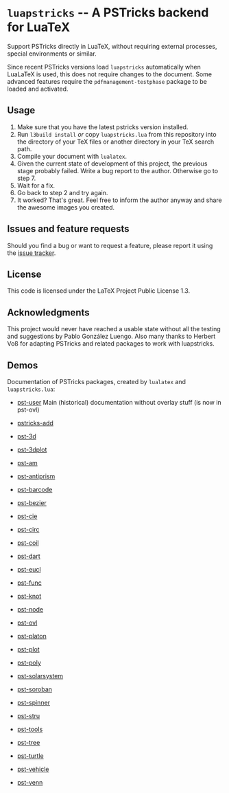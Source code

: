 # `luapstricks` -- A PSTricks backend for LuaTeX
Support PSTricks directly in LuaTeX, without requiring external processes, special environments or similar.

Since recent PSTricks versions load `luapstricks` automatically when LuaLaTeX is used, this does not require changes to the document.
Some advanced features require the `pdfmanagement-testphase` package to be loaded and activated.

## Usage
  1. Make sure that you have the latest pstricks version installed.
  2. Run `l3build install` *or* copy `luapstricks.lua` from this repository into the directory of your TeX files or another directory in your TeX search path.
  3. Compile your document with `lualatex`.
  4. Given the current state of development of this project, the previous stage probably failed. Write a bug report to the author. Otherwise go to step 7.
  5. Wait for a fix.
  6. Go back to step 2 and try again.
  7. It worked? That's great. Feel free to inform the author anyway and share the awesome images you created.

## Issues and feature requests
Should you find a bug or want to request a feature, please report it using the [issue tracker](https://github.com/zauguin/luapstricks/issues).

## License
This code is licensed under the LaTeX Project Public License 1.3.

## Acknowledgments
This project would never have reached a usable state without all the testing and suggestions by Pablo González Luengo.
Also many thanks to Herbert Voß for adapting PSTricks and related packages to work with luapstricks.

## Demos
Documentation of PSTricks packages, created by `lualatex` and `luapstricks.lua`:

- [pst-user](https://hvoss.org/PSTexa/pst-user.pdf) Main (historical) documentation without overlay stuff (is now in pst-ovl)
- [pstricks-add](https://hvoss.org/PSTexa/pstricks-add-doc.pdf) 


- [pst-3d](https://hvoss.org/PSTexa/pst-3d-doc.pdf)
- [pst-3dplot](https://hvoss.org/PSTexa/pst-3dplot-doc.pdf)
- [pst-am](https://hvoss.org/PSTexa/pst-am-doc.pdf)
- [pst-antiprism](https://hvoss.org/PSTexa/pst-antiprism-doc.pdf)
- [pst-barcode](https://hvoss.org/PSTexa/pst-barcode-doc.pdf)
- [pst-bezier](https://hvoss.org/PSTexa/pst-bezier-doc.pdf)
- [pst-cie](https://hvoss.org/PSTexa/pst-cie-doc.pdf)
- [pst-circ](https://hvoss.org/PSTexa/pst-circ-doc.pdf)
- [pst-coil](https://hvoss.org/PSTexa/pst-coil-doc.pdf)
- [pst-dart](https://hvoss.org/PSTexa/pst-dart-doc.pdf)
- [pst-eucl](https://hvoss.org/PSTexa/pst-eucl-doc.pdf)
- [pst-func](https://hvoss.org/PSTexa/pst-func-doc.pdf)
- [pst-knot](https://hvoss.org/PSTexa/pst-knot-doc.pdf)
- [pst-node](https://hvoss.org/PSTexa/pst-node-doc.pdf)
- [pst-ovl](https://hvoss.org/PSTexa/pst-ovl-doc.pdf)
- [pst-platon](https://hvoss.org/PSTexa/pst-platon-doc.pdf)
- [pst-plot](https://hvoss.org/PSTexa/pst-plot-doc.pdf)
- [pst-poly](https://hvoss.org/PSTexa/pst-poly-doc.pdf)
- [pst-solarsystem](https://hvoss.org/PSTexa/pst-solarsystem-doc.pdf)  
- [pst-soroban](https://hvoss.org/PSTexa/pst-soroban-doc.pdf)  
- [pst-spinner](https://hvoss.org/PSTexa/pst-spinner-doc.pdf)  
- [pst-stru](https://hvoss.org/PSTexa/pst-stru-doc.pdf)  
- [pst-tools](https://hvoss.org/PSTexa/pst-tools-doc.pdf)  
- [pst-tree](https://hvoss.org/PSTexa/pst-tree-doc.pdf)
- [pst-turtle](https://hvoss.org/PSTexa/pst-turtle-doc.pdf)  
- [pst-vehicle](https://hvoss.org/PSTexa/pst-vehicle-doc.pdf)  
- [pst-venn](https://hvoss.org/PSTexa/pst-venn-doc.pdf)  
